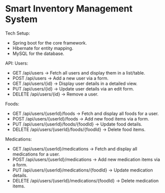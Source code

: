 # Smart Inventory Management System
Tech Setup:
- Spring boot for the core framework.
- Hibernate for entity mapping.
- MySQL for the database.

API:
Users:
- GET /api/users → Fetch all users and display them in a list/table.
- POST /api/users → Add a new user via a form.
- GET /api/users/{id} → Display user details in a detailed view.
- PUT /api/users/{id} → Update user details via an edit form.
- DELETE /api/users/{id} → Remove a user.

Foods:
- GET /api/users/{userId}/foods → Fetch and display all foods for a user.
- POST /api/users/{userId}/foods → Add new food items via a form.
- PUT /api/users/{userId}/foods/{foodId} → Update food details.
- DELETE /api/users/{userId}/foods/{foodId} → Delete food items.

Medications:
- GET /api/users/{userId}/medications → Fetch and display all medications for a user.
- POST /api/users/{userId}/medications → Add new medication items via a form.
- PUT /api/users/{userId}/medications/{foodId} → Update medication details.
- DELETE /api/users/{userId}/medications/{foodId} → Delete medication items.
